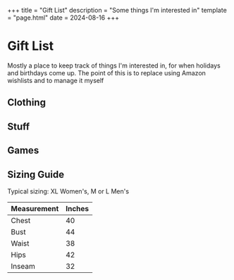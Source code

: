 +++
title = "Gift List"
description = "Some things I'm interested in"
template = "page.html"
date = 2024-08-16
+++

# Gift List

Mostly a place to keep track of things I'm interested in, for when holidays and birthdays come up. The point of this is to replace using Amazon wishlists and to manage it myself

<h2>Clothing</h2>
<section class="gift-section">
<gift-item
    link="https://www.fluevog.com/shop/5281-gladstone-black?item=9&of=32&anchor=true"
    linkText="Fluevog"
    image="https://www.fluevog.com/images/gladstone-black-mid-calf-lace-up-boot-profile-outside-colour_image-0000029889-retina_detail.webp"
    id="gladstone-boots"
    description="Size 11 mens / 13 womens in Black"
    price="399"
    title="Fluevog East End Gladstone Mid-calf lace-up boot"
    alt="gladstone-boots"
></gift-item>
<gift-item
    link="https://darntough.com/collections/women/products/womens-merino-wool-solid-basic-crew-lightweight-lifestyle-socks?variant=37874302746810"
    linkText="Darn Tough"
    image="https://darntough.com/cdn/shop/files/6012_Black_a4657dbb-e06b-45c8-9daf-af0e4771c2c2_1080x.png?v=1710775045"
    id="darn-tough-socks"
    description="Size Large in Black (or whatever you think is fun. These are nice socks)"
    price="23"
    title="Nice Socks"
    alt="darn-tough-socks"
></gift-item>
<gift-item
    link="https://shop.spookyhaus.com/products/trans-symbol-earrings"
    linkText="Spooky Haus"
    image="https://shop.spookyhaus.com/cdn/shop/files/Brightness_Contrast1.png?v=1714455332"
    id="trans-earrings"
    description="Earrings from my friends at Spooky Haus"
    price="28"
    title="Glitzy Trans Symbol Earrings"
    alt="trans earrings"
></gift-item>
</section>

<h2>Stuff</h2>
<section class="gift-section">
<gift-item
    link="https://teenage.engineering/store/ep-133/"
    linkText="Teenage Engineering"
    image="https://images.prismic.io/teenageengineering/b6516aad-c805-4ed6-a2a8-01e647140c3c_KO+II+front.png?auto=compress&w=4096&h=1"
    id="sampler"
    description="cool sampler and drum machine"
    price="299"
    title="EP–133 K.O. II"
    alt="EP–133 K.O. II"
></gift-item>
<gift-item
    link="https://njbice.com/plein-air/"
    linkText="njbice.com"
    image="https://njbice.com/wp-content/uploads/2024/08/50_50-19th-Ave020.jpg"
    id="painting"
    description="One from the 50/50 series or another you like"
    price="250"
    title="Art by NJ Bice"
    alt="Goache painting of a view of Golden Gate Bridge from Golden Gate Park"
></gift-item>
<gift-item
    link="https://www.uperfectmonitor.com/products/uperfect-x-14-pro-wireless-lapdock"
    linkText="Uperfect Monitor"
    image="https://www.uperfectmonitor.com/cdn/shop/files/uperfect-x-14-pro-wireless-lapdock-140g02_1024x1024.png?v=1694584202"
    id="uperfect-lapdock"
    description="Portable monitor with touch screen. Perfect for my phone, Raspberry Pi, or Steam Deck"
    title="Uperfect X-14 Pro Wireless Lapdock"
    alt="Uperfect X-14 Pro Wireless Lapdock"
    price="389">
    </gift-item>
<gift-item
    link="https://www.guitarcenter.com/Fender/Mustang-Micro-Plus-Headphone-Amp-Black-1500000422519.gc"
    linkText="Guitar Center"
    image="https://media.guitarcenter.com/is/image/MMGS7/M09811000001000-00-600x600.jpg"
    id="headphone-amp"
    description="Miniature practice amp for guitar or bass"
    title="Fender Headphone Amp"
    price="130"
    id="headphone-amp"
></gift-item>
<gift-item
    link="https://www.amazon.com/dp/B088DNK94C"
    linkText="Amazon"
    image="https://m.media-amazon.com/images/I/51TNjnnt1cL._AC_SL1077_.jpg"
    id="icecream"
    description="Insulated Ice Cream Bowls"
    price="26"
    title="Insulated Ice Cream Bowls"
    alt="icecream"
></gift-item>
<gift-item
    link="https://shop.a24films.com/products/i-saw-the-tv-glow-blu-ray"
    linkText="a24 shop"
    image="https://cdn.accentuate.io/6965070921777/1722020337047/20240721_A24_I-Saw-the-TV-Glow_Blu-Ray_11607-tight-gray.jpg?v=1722020337047"
    id="i-saw-the-tv-glow"
    description="I Saw the TV Glow Blu-ray"
    price="30"
    title="I Saw the TV Glow Blu-ray"
    alt="I Saw the TV Glow"
></gift-item>
<gift-item
    link="https://shop.a24films.com/products/i-saw-the-tv-glow-original-motion-picture-soundtrack"
    linkText="a24 shop"
    image="https://cdn.accentuate.io/6921146007601/1714518563798/02_ISTG_Vinyl_Front_Cover_With_Records.jpg?v=1714518563798"
    id="i-saw-the-tv-glow-soundtrack"
    description="I Saw the TV Glow Soundtrack"
    price="40"
    title="I Saw the TV Glow Soundtrack"
    alt="I Saw the TV Glow Soundtrack"
></gift-item>
</section>

<h2>Games</h2>
<section class="gift-section">
<gift-item
    link="https://store.steampowered.com/app/2457220/Avowed/"
    image="https://www.digitaltrends.com/wp-content/uploads/2024/01/Avowed-key-art-1.jpg?fit=1920%2C1080&p=1"
    id="avowed"
    description="New Obsidian games RPG"
    title="Avowed"
    alt="avowed"
></gift-item>
</section>
</section>


## Sizing Guide

Typical sizing: XL Women's, M or L Men's

<div class="sizing-table">

| Measurement | Inches |
| --- | --- |
| Chest | 40 |
| Bust | 44 |
| Waist | 38 |
| Hips | 42 |
| Inseam | 32 |

</div>


<script src="/GiftItem.js" type="module"></script>
